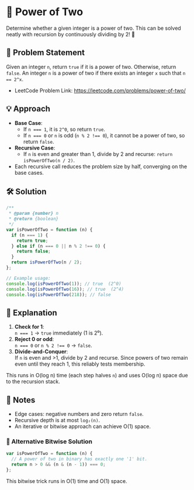 # 🔋 Power of Two

Determine whether a given integer is a power of two. This can be solved neatly with recursion by continuously dividing by 2! 🚀

## 📝 Problem Statement

Given an integer `n`, return `true` if it is a power of two. Otherwise, return `false`. An integer `n` is a power of two if there exists an integer `x` such that `n == 2^x`.

- LeetCode Problem Link: https://leetcode.com/problems/power-of-two/

## 💡 Approach

- **Base Case**:
  - If `n === 1`, it is `2^0`, so return `true`.
  - If `n === 0` or `n` is odd (`n % 2 !== 0`), it cannot be a power of two, so return `false`.
- **Recursive Case**:
  - If `n` is even and greater than 1, divide by 2 and recurse: `return isPowerOfTwo(n / 2)`.
- Each recursive call reduces the problem size by half, converging on the base cases.

## 🛠️ Solution

```js
/**
 * @param {number} n
 * @return {boolean}
 */
var isPowerOfTwo = function (n) {
  if (n === 1) {
    return true;
  } else if (n === 0 || n % 2 !== 0) {
    return false;
  }
  return isPowerOfTwo(n / 2);
};

// Example usage:
console.log(isPowerOfTwo(1)); // true  (2^0)
console.log(isPowerOfTwo(16)); // true  (2^4)
console.log(isPowerOfTwo(218)); // false
```

## 🧠 Explanation

1. **Check for 1**:  
   `n === 1` → `true` immediately (1 is 2⁰).
2. **Reject 0 or odd**:  
   `n === 0` or `n % 2 !== 0` → `false`.
3. **Divide-and-Conquer**:  
   If `n` is even and >1, divide by 2 and recurse. Since powers of two remain even until they reach 1, this reliably tests membership.

This runs in O(log n) time (each step halves `n`) and uses O(log n) space due to the recursion stack.

## 📝 Notes

- Edge cases: negative numbers and zero return `false`.
- Recursive depth is at most `log₂(n)`.
- An iterative or bitwise approach can achieve O(1) space.

### 🔄 Alternative Bitwise Solution

```js
var isPowerOfTwo = function (n) {
  // A power of two in binary has exactly one '1' bit.
  return n > 0 && (n & (n - 1)) === 0;
};
```

This bitwise trick runs in O(1) time and O(1) space.
